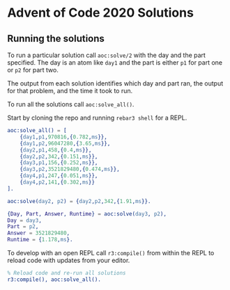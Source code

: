 Advent of Code 2020 Solutions
=====

Running the solutions
-----

To run a particular solution call `aoc:solve/2` with the day
and the part specified. The day is an atom like `day1` and the
part is either `p1` for part one or `p2` for part two.

The output from each solution identifies which day and part ran,
the output for that problem, and the time it took to run.

To run all the solutions call `aoc:solve_all()`.

Start by cloning the repo and running `rebar3 shell` for a REPL.

```erlang
aoc:solve_all() = [
    {day1,p1,970816,{0.782,ms}},
    {day1,p2,96047280,{3.65,ms}},
    {day2,p1,458,{0.4,ms}},
    {day2,p2,342,{0.151,ms}},
    {day3,p1,156,{0.252,ms}},
    {day3,p2,3521829480,{0.474,ms}},
    {day4,p1,247,{0.051,ms}},
    {day4,p2,141,{0.302,ms}}
].

aoc:solve(day2, p2) = {day2,p2,342,{1.91,ms}}.

{Day, Part, Answer, Runtime} = aoc:solve(day3, p2),
Day = day3,
Part = p2,
Answer = 3521829480,
Runtime = {1.178,ms}.
```

To develop with an open REPL call `r3:compile()` from within
the REPL to reload code with updates from your editor.

```erlang
% Reload code and re-run all solutions
r3:compile(), aoc:solve_all().
```